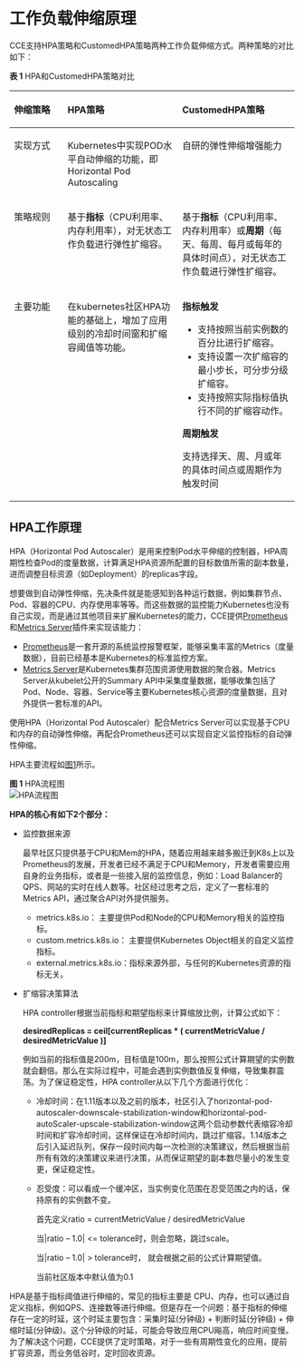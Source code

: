 # 工作负载伸缩原理<a name="cce_10_0290"></a>

CCE支持HPA策略和CustomedHPA策略两种工作负载伸缩方式。两种策略的对比如下：

**表 1**  HPA和CustomedHPA策略对比

<a name="table8891131432815"></a>
<table><thead align="left"><tr id="row13891131410285"><th class="cellrowborder" valign="top" width="18.801880188018803%" id="mcps1.2.4.1.1"><p id="p1489121415287"><a name="p1489121415287"></a><a name="p1489121415287"></a>伸缩策略</p>
</th>
<th class="cellrowborder" valign="top" width="40.22402240224022%" id="mcps1.2.4.1.2"><p id="p14891714182816"><a name="p14891714182816"></a><a name="p14891714182816"></a>HPA策略</p>
</th>
<th class="cellrowborder" valign="top" width="40.97409740974097%" id="mcps1.2.4.1.3"><p id="p1891171472818"><a name="p1891171472818"></a><a name="p1891171472818"></a>CustomedHPA策略</p>
</th>
</tr>
</thead>
<tbody><tr id="row17891191413288"><td class="cellrowborder" valign="top" width="18.801880188018803%" headers="mcps1.2.4.1.1 "><p id="p1689191442819"><a name="p1689191442819"></a><a name="p1689191442819"></a>实现方式</p>
</td>
<td class="cellrowborder" valign="top" width="40.22402240224022%" headers="mcps1.2.4.1.2 "><p id="p148916140283"><a name="p148916140283"></a><a name="p148916140283"></a>Kubernetes中实现POD水平自动伸缩的功能，即Horizontal Pod Autoscaling</p>
</td>
<td class="cellrowborder" valign="top" width="40.97409740974097%" headers="mcps1.2.4.1.3 "><p id="p5891514192817"><a name="p5891514192817"></a><a name="p5891514192817"></a>自研的弹性伸缩增强能力</p>
</td>
</tr>
<tr id="row1189151452816"><td class="cellrowborder" valign="top" width="18.801880188018803%" headers="mcps1.2.4.1.1 "><p id="p13891161414287"><a name="p13891161414287"></a><a name="p13891161414287"></a>策略规则</p>
</td>
<td class="cellrowborder" valign="top" width="40.22402240224022%" headers="mcps1.2.4.1.2 "><p id="p1689121442811"><a name="p1689121442811"></a><a name="p1689121442811"></a>基于<strong id="b5412115419013"><a name="b5412115419013"></a><a name="b5412115419013"></a>指标</strong>（CPU利用率、内存利用率），对无状态工作负载进行弹性扩缩容。</p>
</td>
<td class="cellrowborder" valign="top" width="40.97409740974097%" headers="mcps1.2.4.1.3 "><p id="p48911514182810"><a name="p48911514182810"></a><a name="p48911514182810"></a>基于<strong id="b71841849504"><a name="b71841849504"></a><a name="b71841849504"></a>指标</strong>（CPU利用率、内存利用率）或<strong id="b046514511014"><a name="b046514511014"></a><a name="b046514511014"></a>周期</strong>（每天、每周、每月或每年的具体时间点），对无状态工作负载进行弹性扩缩容。</p>
</td>
</tr>
<tr id="row19891161415282"><td class="cellrowborder" valign="top" width="18.801880188018803%" headers="mcps1.2.4.1.1 "><p id="p14891614102816"><a name="p14891614102816"></a><a name="p14891614102816"></a>主要功能</p>
</td>
<td class="cellrowborder" valign="top" width="40.22402240224022%" headers="mcps1.2.4.1.2 "><p id="p4891114142812"><a name="p4891114142812"></a><a name="p4891114142812"></a>在kubernetes社区HPA功能的基础上，增加了应用级别的冷却时间窗和扩缩容阈值等功能。</p>
</td>
<td class="cellrowborder" valign="top" width="40.97409740974097%" headers="mcps1.2.4.1.3 "><p id="p6102174919572"><a name="p6102174919572"></a><a name="p6102174919572"></a><strong id="b4230421408"><a name="b4230421408"></a><a name="b4230421408"></a>指标触发</strong></p>
<a name="ul0749241175310"></a><a name="ul0749241175310"></a><ul id="ul0749241175310"><li>支持按照当前实例数的百分比进行扩缩容。</li><li>支持设置一次扩缩容的最小步长，可分步分级扩缩容。</li><li>支持按照实际指标值执行不同的扩缩容动作。</li></ul>
<p id="p769953205819"><a name="p769953205819"></a><a name="p769953205819"></a><strong id="b615104513020"><a name="b615104513020"></a><a name="b615104513020"></a>周期触发</strong></p>
<p id="p1380110918588"><a name="p1380110918588"></a><a name="p1380110918588"></a>支持选择天、周、月或年的具体时间点或周期作为触发时间</p>
</td>
</tr>
</tbody>
</table>

## HPA工作原理<a name="zh-cn_topic_0000001134985539_section4414215184010"></a>

HPA（Horizontal Pod Autoscaler）是用来控制Pod水平伸缩的控制器，HPA周期性检查Pod的度量数据，计算满足HPA资源所配置的目标数值所需的副本数量，进而调整目标资源（如Deployment）的replicas字段。

想要做到自动弹性伸缩，先决条件就是能感知到各种运行数据，例如集群节点、Pod、容器的CPU、内存使用率等等。而这些数据的监控能力Kubernetes也没有自己实现，而是通过其他项目来扩展Kubernetes的能力，CCE提供[Prometheus](https://prometheus.io/)和[Metrics Server](https://github.com/kubernetes-sigs/metrics-server)插件来实现该能力：

-   [Prometheus](https://prometheus.io/)是一套开源的系统监控报警框架，能够采集丰富的Metrics（度量数据），目前已经基本是Kubernetes的标准监控方案。
-   [Metrics Server](https://github.com/kubernetes-sigs/metrics-server)是Kubernetes集群范围资源使用数据的聚合器。Metrics Server从kubelet公开的Summary API中采集度量数据，能够收集包括了Pod、Node、容器、Service等主要Kubernetes核心资源的度量数据，且对外提供一套标准的API。

使用HPA（Horizontal Pod Autoscaler）配合Metrics Server可以实现基于CPU和内存的自动弹性伸缩，再配合Prometheus还可以实现自定义监控指标的自动弹性伸缩。

HPA主要流程如[图1](#fig4979183710538)所示。

**图 1**  HPA流程图<a name="fig4979183710538"></a>  
![](figures/HPA流程图.png "HPA流程图")

**HPA的核心有如下2个部分：**

-   监控数据来源

    最早社区只提供基于CPU和Mem的HPA，随着应用越来越多搬迁到K8s上以及Prometheus的发展，开发者已经不满足于CPU和Memory，开发者需要应用自身的业务指标，或者是一些接入层的监控信息，例如：Load Balancer的QPS、网站的实时在线人数等。社区经过思考之后，定义了一套标准的Metrics API，通过聚合API对外提供服务。

    -   metrics.k8s.io： 主要提供Pod和Node的CPU和Memory相关的监控指标。
    -   custom.metrics.k8s.io： 主要提供Kubernetes Object相关的自定义监控指标。
    -   external.metrics.k8s.io：指标来源外部，与任何的Kubernetes资源的指标无关。

-   扩缩容决策算法

    HPA controller根据当前指标和期望指标来计算缩放比例，计算公式如下：

    **desiredReplicas = ceil\[currentReplicas \* \( currentMetricValue / desiredMetricValue \)\]**

    例如当前的指标值是200m，目标值是100m，那么按照公式计算期望的实例数就会翻倍。那么在实际过程中，可能会遇到实例数值反复伸缩，导致集群震荡。为了保证稳定性，HPA controller从以下几个方面进行优化：

    -   冷却时间：在1.11版本以及之前的版本，社区引入了horizontal-pod-autoscaler-downscale-stabilization-window和horizontal-pod-autoScaler-upscale-stabilization-window这两个启动参数代表缩容冷却时间和扩容冷却时间，这样保证在冷却时间内，跳过扩缩容。1.14版本之后引入延迟队列，保存一段时间内每一次检测的决策建议，然后根据当前所有有效的决策建议来进行决策，从而保证期望的副本数尽量小的发生变更，保证稳定性。
    -   忍受度：可以看成一个缓冲区，当实例变化范围在忍受范围之内的话，保持原有的实例数不变。

        首先定义ratio = currentMetricValue / desiredMetricValue

        当|ratio – 1.0| <= tolerance时，则会忽略，跳过scale。

        当|ratio – 1.0| \> tolerance时， 就会根据之前的公式计算期望值。

        当前社区版本中默认值为0.1



HPA是基于指标阈值进行伸缩的，常见的指标主要是 CPU、内存，也可以通过自定义指标，例如QPS、连接数等进行伸缩。但是存在一个问题：基于指标的伸缩存在一定的时延，这个时延主要包含：采集时延\(分钟级\) + 判断时延\(分钟级\) + 伸缩时延\(分钟级\)。这个分钟级的时延，可能会导致应用CPU飚高，响应时间变慢。为了解决这个问题，CCE提供了定时策略，对于一些有周期性变化的应用，提前扩容资源，而业务低谷时，定时回收资源。

